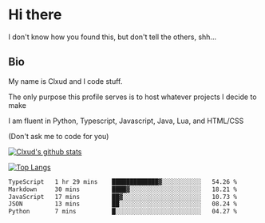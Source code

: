 

# Hi there
I don't know how you found this, but don't tell the others, shh...

## Bio
My name is Clxud and I code stuff.

The only purpose this profile serves is to host whatever projects I decide to make

I am fluent in Python, Typescript, Javascript, Java, Lua, and HTML/CSS



(Don't ask me to code for you)

[![Clxud's github stats](https://github-readme-stats.vercel.app/api?username=cloudwithax&count_private=true&theme=dark&show_icons=true)](https://github.com/anuraghazra/github-readme-stats) 

[![Top Langs](https://github-readme-stats.vercel.app/api/top-langs/?username=cloudwithax&theme=dark)](https://github.com/anuraghazra/github-readme-stats)

<!--START_SECTION:waka-->

```txt
TypeScript   1 hr 29 mins    █████████████▓░░░░░░░░░░░   54.26 %
Markdown     30 mins         ████▓░░░░░░░░░░░░░░░░░░░░   18.21 %
JavaScript   17 mins         ██▓░░░░░░░░░░░░░░░░░░░░░░   10.73 %
JSON         13 mins         ██░░░░░░░░░░░░░░░░░░░░░░░   08.24 %
Python       7 mins          █░░░░░░░░░░░░░░░░░░░░░░░░   04.27 %
```

<!--END_SECTION:waka-->








